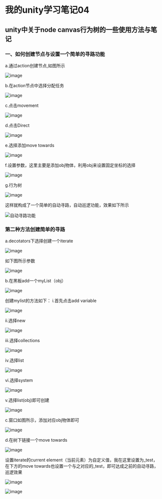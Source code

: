 # 我的unity学习笔记04
## unity中关于node canvas行为树的一些使用方法与笔记
### 一、如何创建节点与设置一个简单的寻路功能
a.通过action创建节点,如图所示

![image](https://user-images.githubusercontent.com/34855327/170204233-49cfcf04-19bd-4dd9-80a0-dbfebd578f3f.png)

b.在action节点中选择分配任务

![image](https://user-images.githubusercontent.com/34855327/170204621-27b3c66e-5dee-4f29-aae4-d0df26609bb4.png)

c.点击movement

![image](https://user-images.githubusercontent.com/34855327/170205097-58b628ea-a9f3-42d1-81eb-d5bbb690cf19.png)

d.点击Direct

![image](https://user-images.githubusercontent.com/34855327/170205170-5cc0193d-9097-4716-9d40-bf144e389608.png)

e.选择添加move towards

![image](https://user-images.githubusercontent.com/34855327/170205330-57320478-dd7e-42b4-a0c4-3b24ac4168c1.png)

f.设置参数，这里主要是添加obj物体，利用obj来设置固定坐标的选择

![image](https://user-images.githubusercontent.com/34855327/170205577-b0cdf849-a960-47e7-994a-d2fc7b8a5654.png)

g.行为树

![image](https://user-images.githubusercontent.com/34855327/170206117-d8216db3-33eb-4449-b68d-2da9497b4f92.png)

这样就构成了一个简单的自动寻路，自动巡逻功能，效果如下所示

![自动寻路功能](https://user-images.githubusercontent.com/34855327/170207131-2f0a217f-26fd-4b98-92f6-27c784ee84ef.gif)

### 第二种方法创建简单的寻路
a.decotators下选择创建一个iterate

![image](https://user-images.githubusercontent.com/34855327/170211989-7ddf5ba8-eb8f-4036-a4ca-804b2d828c00.png)

如下图所示参数

![image](https://user-images.githubusercontent.com/34855327/170214008-b90e5a41-1633-4b15-bda8-cf070d34530b.png)


b.在黑板add一个myList（obj）

![image](https://user-images.githubusercontent.com/34855327/170212578-b091f316-7fa4-4c56-84e3-3d425d6028f5.png)

创建mylist的方法如下：
  i.首先点击add variable
  
  ![image](https://user-images.githubusercontent.com/34855327/170212733-91bbb68c-db7a-4c29-bdbf-4a085d4f6bbf.png)
  
  ii.选择new
  
  ![image](https://user-images.githubusercontent.com/34855327/170212813-3e6f0596-ef5c-459d-b1ac-a8000dedc785.png)
  
  iii.选择collections
  
  ![image](https://user-images.githubusercontent.com/34855327/170213001-f6d445e4-b7c4-4ea3-8364-338a1340a02a.png)

  iv.选择list
  
  ![image](https://user-images.githubusercontent.com/34855327/170213162-c9a2fc71-dbe4-40f6-958f-6f940d2cfac7.png)
  
  vi.选择system
  
  ![image](https://user-images.githubusercontent.com/34855327/170213273-0f12fb9a-a047-4878-ad3d-9560cc28aedc.png)
  
  v.选择list(obj)即可创建
  
  ![image](https://user-images.githubusercontent.com/34855327/170213406-18ae22f6-ab78-42a1-be9c-7a4461f21495.png)
  
c.窗口如图所示，添加对应obj物体即可

![image](https://user-images.githubusercontent.com/34855327/170213759-52b21250-dcde-4fbb-904b-6fa229dd95d1.png)

d.在树下链接一个move towards

![image](https://user-images.githubusercontent.com/34855327/170214917-38b92576-663a-4387-a1d7-3f98fcd08348.png)

设置iterate的current element（当前元素）为自定义值，我在这里设置为_test，在下方的move towards也设置一个与之对应的_test，即可达成之前的自动寻路，巡逻效果

![image](https://user-images.githubusercontent.com/34855327/170215257-91cbeac7-9bb4-481c-a64a-0341ee336904.png)

![image](https://user-images.githubusercontent.com/34855327/170215283-a9f1a140-a186-4ad5-9297-dc5142862f50.png)







